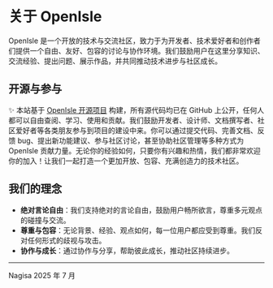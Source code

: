 # 关于 OpenIsle

OpenIsle 是一个开放的技术与交流社区，致力于为开发者、技术爱好者和创作者们提供一个自由、友好、包容的讨论与协作环境。我们鼓励用户在这里分享知识、交流经验、提出问题、展示作品，并共同推动技术进步与社区成长。

## 开源与参与

✨ 本站基于 [OpenIsle 开源项目](https://github.com/nagisa77/OpenIsle) 构建，所有源代码均已在 GitHub 上公开，任何人都可以自由查阅、学习、使用和贡献。我们鼓励开发者、设计师、文档撰写者、社区爱好者等各类朋友参与到项目的建设中来。你可以通过提交代码、完善文档、反馈 bug、提出新功能建议、参与社区讨论，甚至协助社区管理等多种方式为 OpenIsle 贡献力量。无论你的经验如何，只要你有兴趣和热情，我们都非常欢迎你的加入！让我们一起打造一个更加开放、包容、充满创造力的技术社区。

## 我们的理念

- **绝对言论自由**：我们支持绝对的言论自由，鼓励用户畅所欲言，尊重多元观点的碰撞与交流。
- **尊重与包容**：无论背景、经验、观点如何，每一位用户都应受到尊重。我们反对任何形式的歧视与攻击。
- **协作与成长**：通过协作与分享，帮助彼此成长，推动社区持续进步。

---

Nagisa
2025 年 7 月
